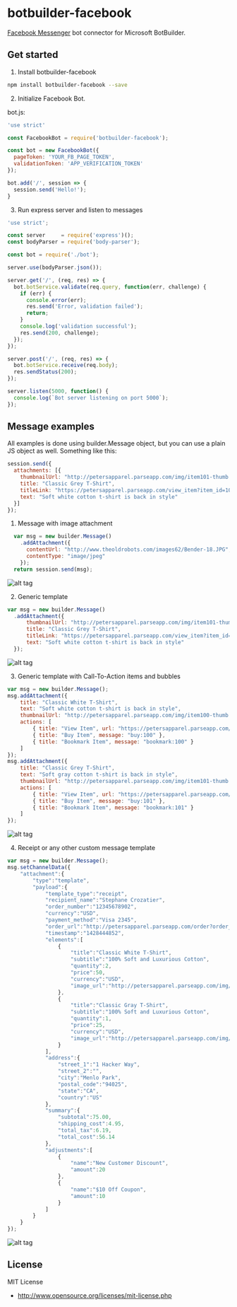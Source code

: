 # botbuilder-facebook

[Facebook Messenger](https://developers.facebook.com/docs/messenger-platform) bot connector for Microsoft BotBuilder.

## Get started

1. Install botbuilder-facebook
  ``` sh
  npm install botbuilder-facebook --save
  ```

2. Initialize Facebook Bot.

  bot.js:
  ``` javascript
  'use strict'

  const FacebookBot = require('botbuilder-facebook');

  const bot = new FacebookBot({
    pageToken: 'YOUR_FB_PAGE_TOKEN',
    validationToken: 'APP_VERIFICATION_TOKEN'
  });

  bot.add('/', session => {
    session.send('Hello!');
  }

  ```

3. Run express server and listen to messages
  ``` javascript
  'use strict';

  const server     = require('express')();
  const bodyParser = require('body-parser');

  const bot = require('./bot');

  server.use(bodyParser.json());

  server.get('/', (req, res) => {
    bot.botService.validate(req.query, function(err, challenge) {
      if (err) {
        console.error(err);
        res.send('Error, validation failed');
        return;
      }
      console.log('validation successful');
      res.send(200, challenge);
    });
  });

  server.post('/', (req, res) => {
    bot.botService.receive(req.body);
    res.sendStatus(200);
  });

  server.listen(5000, function() {
    console.log(`Bot server listening on port 5000`);
  });

  ```

## Message examples
All examples is done using builder.Message object, but you can use a plain JS object as well.
Something like this:
``` javascript
session.send({
  attachments: [{
    thumbnailUrl: "http://petersapparel.parseapp.com/img/item101-thumb.png",
    title: "Classic Grey T-Shirt",
    titleLink: "https://petersapparel.parseapp.com/view_item?item_id=101",
    text: "Soft white cotton t-shirt is back in style"
  }]
});
```
1. Message with image attachment
``` javascript
  var msg = new builder.Message()
    .addAttachment({
      contentUrl: "http://www.theoldrobots.com/images62/Bender-18.JPG",
      contentType: "image/jpeg"
    });
  return session.send(msg);
```
![alt tag](http://content.screencast.com/users/Makaron/folders/Jing/media/d2b267ad-4c61-407f-ad56-44647f31a03c/00000065.png)

2. Generic template
``` javascript
var msg = new builder.Message()
  .addAttachment({
      thumbnailUrl: "http://petersapparel.parseapp.com/img/item101-thumb.png",
      title: "Classic Grey T-Shirt",
      titleLink: "https://petersapparel.parseapp.com/view_item?item_id=101",
      text: "Soft white cotton t-shirt is back in style"
  });
```

![alt tag](http://content.screencast.com/users/Makaron/folders/Jing/media/465f5429-cfd1-4c6e-8de0-b88f61e7134d/00000066.png)

3. Generic template with Call-To-Action items and bubbles
``` javascript
var msg = new builder.Message();
msg.addAttachment({
    title: "Classic White T-Shirt",
    text: "Soft white cotton t-shirt is back in style",
    thumbnailUrl: "http://petersapparel.parseapp.com/img/item100-thumb.png",
    actions: [
        { title: "View Item", url: "https://petersapparel.parseapp.com/view_item?item_id=100" },
        { title: "Buy Item", message: "buy:100" },
        { title: "Bookmark Item", message: "bookmark:100" }
    ]
});
msg.addAttachment({
    title: "Classic Grey T-Shirt",
    text: "Soft gray cotton t-shirt is back in style",
    thumbnailUrl: "http://petersapparel.parseapp.com/img/item101-thumb.png",
    actions: [
        { title: "View Item", url: "https://petersapparel.parseapp.com/view_item?item_id=101" },
        { title: "Buy Item", message: "buy:101" },
        { title: "Bookmark Item", message: "bookmark:101" }
    ]
});
```

![alt tag](http://content.screencast.com/users/Makaron/folders/Jing/media/f82c9c43-b022-439d-87a2-211727d32909/00000067.png)

4. Receipt or any other custom message template
``` javascript
var msg = new builder.Message();
msg.setChannelData({
    "attachment":{
        "type":"template",
        "payload":{
            "template_type":"receipt",
            "recipient_name":"Stephane Crozatier",
            "order_number":"12345678902",
            "currency":"USD",
            "payment_method":"Visa 2345",
            "order_url":"http://petersapparel.parseapp.com/order?order_id=123456",
            "timestamp":"1428444852",
            "elements":[
                {
                    "title":"Classic White T-Shirt",
                    "subtitle":"100% Soft and Luxurious Cotton",
                    "quantity":2,
                    "price":50,
                    "currency":"USD",
                    "image_url":"http://petersapparel.parseapp.com/img/whiteshirt.png"
                },
                {
                    "title":"Classic Gray T-Shirt",
                    "subtitle":"100% Soft and Luxurious Cotton",
                    "quantity":1,
                    "price":25,
                    "currency":"USD",
                    "image_url":"http://petersapparel.parseapp.com/img/grayshirt.png"
                }
            ],
            "address":{
                "street_1":"1 Hacker Way",
                "street_2":"",
                "city":"Menlo Park",
                "postal_code":"94025",
                "state":"CA",
                "country":"US"
            },
            "summary":{
                "subtotal":75.00,
                "shipping_cost":4.95,
                "total_tax":6.19,
                "total_cost":56.14
            },
            "adjustments":[
                {
                    "name":"New Customer Discount",
                    "amount":20
                },
                {
                    "name":"$10 Off Coupon",
                    "amount":10
                }
            ]
        }
    }
});
```
![alt tag](http://content.screencast.com/users/Makaron/folders/Jing/media/6806b527-dc0f-44d6-a5d4-494d29fe889d/00000068.png)

## License

MIT License

* http://www.opensource.org/licenses/mit-license.php